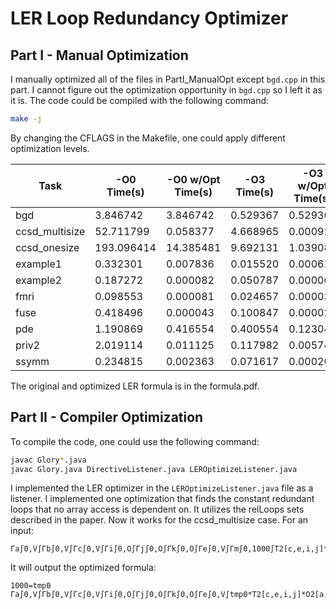 # LER Loop Redundancy Optimizer

## Part I - Manual Optimization

I manually optimized all of the files in PartI_ManualOpt except `bgd.cpp` in this part. I cannot figure out the optimization opportunity in `bgd.cpp` so I left it as it is. The code could be compiled with the following command:

```bash
make -j
```

By changing the CFLAGS in the Makefile, one could apply different optimization levels. 

| Task              | -O0 Time(s) | -O0 w/Opt Time(s) | -O3 Time(s) | -O3 w/Opt Time(s) |
|-------------------|--------------|------------------|--------------|------------------|
| bgd               | 3.846742     | 3.846742       | 0.529367     | 0.529367       |
| ccsd_multisize    | 52.711799    | 0.058377       | 4.668965     | 0.000924       |
| ccsd_onesize      | 193.096414   | 14.385481      | 9.692131     | 1.039084       |
| example1          | 0.332301     | 0.007836       | 0.015520     | 0.000615       |
| example2          | 0.187272     | 0.000082       | 0.050787     | 0.000062       |
| fmri              | 0.098553     | 0.000081       | 0.024657     | 0.000036       |
| fuse              | 0.418496     | 0.000043       | 0.100847     | 0.000020       |
| pde               | 1.190869     | 0.416554       | 0.400554     | 0.123040       |
| priv2             | 2.019114     | 0.011125       | 0.117982     | 0.005746       |
| ssymm             | 0.234815     | 0.002363       | 0.071617     | 0.000209       |

The original and optimized LER formula is in the formula.pdf. 

## Part II - Compiler Optimization

To compile the code, one could use the following command:

```bash
javac Glory*.java
javac Glory.java DirectiveListener.java LEROptimizeListener.java
```

I implemented the LER optimizer in the `LEROptimizeListener.java` file as a listener. I implemented one optimization that finds the constant redundant loops that no array access is dependent on. It utilizes the relLoops sets described in the paper. Now it works for the ccsd_multisize case. For an input:

```
Γa∫0,V∫Γb∫0,V∫Γc∫0,V∫Γi∫0,O∫Γj∫0,O∫Γk∫0,O∫Γe∫0,V∫Γm∫0,1000∫T2[c,e,i,j]*O2[a,b,e,k]=X[a,b,c,i,j,k]
```

It will output the optimized formula:

```
1000=tmp0
Γa∫0,V∫Γb∫0,V∫Γc∫0,V∫Γi∫0,O∫Γj∫0,O∫Γk∫0,O∫Γe∫0,V∫tmp0*T2[c,e,i,j]*O2[a,b,e,k]=X[a,b,c,i,j,k]
```